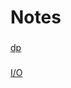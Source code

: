 # Notes


###
[dp](https://github.com/lllichen/Notes/blob/master/dp.md "动态规划")


###
[I/O](https://segmentfault.com/a/1190000003063859 "I/O详解")
